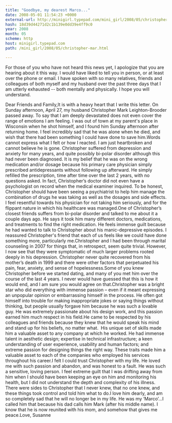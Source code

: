 ```yaml
---
title: "Goodbye, my dearest Marco..."
date: 2008-05-01 11:54:23 +0000
external-url: http://minigirl.typepad.com/mini_girl/2008/05/christopher-mar.html
hash: 18d39d44271d2c1b139e0dd39e4ff9c0
year: 2008
month: 05
scheme: http
host: minigirl.typepad.com
path: /mini_girl/2008/05/christopher-mar.html

---
```


For those of you who have not heard this news yet, I apologize that you are hearing about it this way. I would have liked to tell you in person, or at least over the phone or email. I have spoken with so many relatives, friends and colleagues of both myself and my husband over the past three days that I am utterly exhausted -- both mentally and physically. I hope you will understand.




Dear Friends and Family,It is with a heavy heart that I write this letter. On Sunday afternoon, April 27, my husband Christopher Mark Leighton-Brooder passed away. To say that I am deeply devastated does not even cover the range of emotions I am feeling. I was out of town at my parent's place in Wisconsin when he shot himself, and I found him Sunday afternoon after returning home. I feel incredibly sad that he was alone when he died, and wish that there had been something I could have done to save him.Words cannot express what I felt or how I reacted. I am just heartbroken and cannot believe he is gone. Christopher suffered from depression and anxiety for many years, and quite possibly bi-polar disorder although this had never been diagnosed. It is my belief that he was on the wrong medication and/or dosage because his primary care physician simply prescribed antidepressants without following up afterward. He simply refilled the prescription, time after time over the last 2 years, with no questions asked. In fact, Christopher’s doctor did not even have a psychologist on record when the medical examiner inquired. To be honest, Christopher should have been seeing a psychiatrist to help him manage the combination of drugs he was taking as well as the dosages and side effects. I feel resentful towards his physician for not taking him seriously, and for the flippant nature in which his healthcare was managed.One of Christopher’s closest friends suffers from bi-polar disorder and talked to me about it a couple days ago. He says it took him many different doctors, medications, and treatments to find the right medication. He feels immense guilt because he had wanted to talk to Christopher about his manic-depressive episodes. I reassured Christopher's friend that each of us feels like we could have done something more, particularly me.Christopher and I had been through marital counseling in 2007 for things that, in retrospect, seem quite trivial. However, I now see that they were symptomatic of much larger problems rooted deeply in his depression. Christopher never quite recovered from his mother’s death in 1999 and there were other factors that perpetuated his pain, fear, anxiety, and sense of hopelessness.Some of you knew Christopher before we started dating, and many of you met him over the course of the last 4 years. I never would have guessed that this is how it would end, and I am sure you would agree on that.Christopher was a bright star who did everything with immense passion – even if it meant expressing an unpopular opinion or embarrassing himself in the process. He often got himself into trouble for making inappropriate jokes or saying things without thinking, but people usually forgave him because he was such a lovable guy. He was extremely passionate about his design work, and this passion earned him much respect in his field.He came to be respected by his colleagues and friends because they knew that he would speak his mind and stand up for his beliefs, no matter what.  His unique set of skills made him a valuable asset to any company at which he worked. He had immense talent in aesthetic design; expertise in technical infrastructure; a keen understanding of user experience, usability and human factors; and extreme passion for designing things the right way. These traits made him a valuable asset to each of the companies who employed his services throughout his career.I felt I could trust Christopher with my life. He loved me with such passion and abandon, and was honest to a fault. He was such a sensitive, loving person. I feel extreme guilt that I was drifting away from him when I should have been keeping an eye on him and monitoring his health, but I did not understand the depth and complexity of his illness. There were sides to Christopher that I never knew, that no one knew, and these things took control and told him what to do.I love him dearly, and am so completely sad that he will no longer be in my life. He was my ‘Marco’…I called him that because his dad calls him Mark (after his middle name). I know that he is now reunited with his mom, and somehow that gives me peace.Love, Susanne

